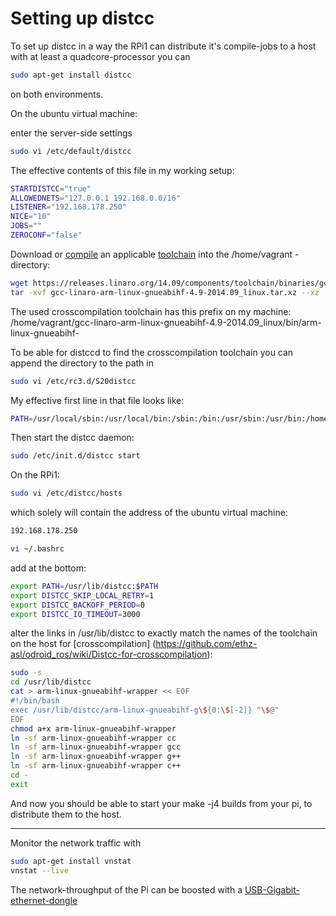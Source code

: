 

Setting up distcc
=================

To set up distcc in a way the RPi1 can distribute it's compile-jobs to a host with at least a quadcore-processor you can
```sh
sudo apt-get install distcc
```
on both environments.

On the ubuntu virtual machine:

enter the server-side settings

```sh
sudo vi /etc/default/distcc
```
The effective contents of this file in my working setup:
```sh
STARTDISTCC="true"
ALLOWEDNETS="127.0.0.1 192.168.0.0/16"
LISTENER="192.168.178.250"
NICE="10"
JOBS=""
ZEROCONF="false"
```
Download or [compile](http://elinux.org/RPi_Linaro_GCC_Compilation) an applicable [toolchain](https://releases.linaro.org/14.09/components/toolchain/binaries/) into the /home/vagrant - directory:
```sh
wget https://releases.linaro.org/14.09/components/toolchain/binaries/gcc-linaro-arm-linux-gnueabihf-4.9-2014.09_linux.tar.xz
tar -xvf gcc-linaro-arm-linux-gnueabihf-4.9-2014.09_linux.tar.xz --xz
```

The used crosscompilation toolchain has this prefix on my machine:
/home/vagrant/gcc-linaro-arm-linux-gnueabihf-4.9-2014.09_linux/bin/arm-linux-gnueabihf-

To be able for distccd to find the crosscompilation toolchain you can append the directory to the path in 
```sh
sudo vi /etc/rc3.d/S20distcc
```

My effective first line in that file looks like:
```sh
PATH=/usr/local/sbin:/usr/local/bin:/sbin:/bin:/usr/sbin:/usr/bin:/home/vagrant/gcc-linaro-arm-linux-gnueabihf-4.9-2014.09_linux/bin
```

Then start the distcc daemon:
```sh
sudo /etc/init.d/distcc start
```



On the RPi1: 
```sh
sudo vi /etc/distcc/hosts
```
which solely will contain the address of the ubuntu virtual machine:
```sh
192.168.178.250
```

```sh
vi ~/.bashrc
```
add at the bottom:
```sh
export PATH=/usr/lib/distcc:$PATH
export DISTCC_SKIP_LOCAL_RETRY=1
export DISTCC_BACKOFF_PERIOD=0
export DISTCC_IO_TIMEOUT=3000
```

alter the links in /usr/lib/distcc to exactly match the names of the toolchain on the host for [crosscompilation]
(https://github.com/ethz-asl/odroid_ros/wiki/Distcc-for-crosscompilation):

```sh
sudo -s
cd /usr/lib/distcc
cat > arm-linux-gnueabihf-wrapper << EOF
#!/bin/bash
exec /usr/lib/distcc/arm-linux-gnueabihf-g\${0:\$[-2]} "\$@"
EOF
chmod a+x arm-linux-gnueabihf-wrapper
ln -sf arm-linux-gnueabihf-wrapper cc
ln -sf arm-linux-gnueabihf-wrapper gcc
ln -sf arm-linux-gnueabihf-wrapper g++
ln -sf arm-linux-gnueabihf-wrapper c++
cd -
exit
```

And now you should be able to start your make -j4 builds from your pi, to distribute them to the host.

--------------------------

Monitor the network traffic with
```sh
sudo apt-get install vnstat
vnstat --live
```

The network-throughput of the Pi can be boosted with a [USB-Gigabit-ethernet-dongle](http://www.jeffgeerling.com/blogs/jeff-geerling/getting-gigabit-networking)
